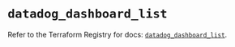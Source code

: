# `datadog_dashboard_list`

Refer to the Terraform Registry for docs: [`datadog_dashboard_list`](https://registry.terraform.io/providers/datadog/datadog/3.60.0/docs/resources/dashboard_list).

